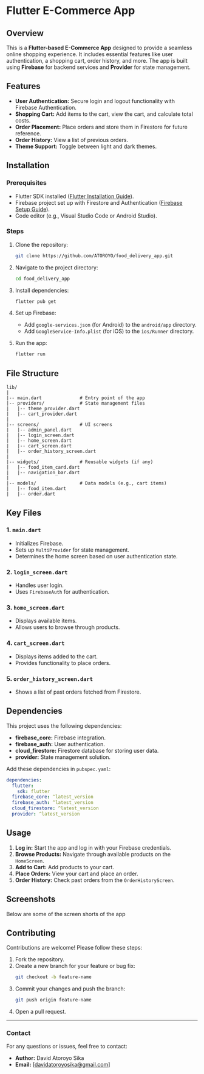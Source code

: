 # Flutter E-Commerce App

## Overview

This is a **Flutter-based E-Commerce App** designed to provide a seamless online shopping experience. It includes essential features like user authentication, a shopping cart, order history, and more. The app is built using **Firebase** for backend services and **Provider** for state management.

## Features

- **User Authentication:** Secure login and logout functionality with Firebase Authentication.
- **Shopping Cart:** Add items to the cart, view the cart, and calculate total costs.
- **Order Placement:** Place orders and store them in Firestore for future reference.
- **Order History:** View a list of previous orders.
- **Theme Support:** Toggle between light and dark themes.

## Installation

### Prerequisites

- Flutter SDK installed ([Flutter Installation Guide](https://docs.flutter.dev/get-started/install)).
- Firebase project set up with Firestore and Authentication ([Firebase Setup Guide](https://firebase.google.com/docs/flutter/setup)).
- Code editor (e.g., Visual Studio Code or Android Studio).

### Steps

1. Clone the repository:

   ```bash
   git clone https://github.com/ATOROYO/food_delivery_app.git
   ```

2. Navigate to the project directory:

   ```bash
   cd food_delivery_app
   ```

3. Install dependencies:

   ```bash
   flutter pub get
   ```

4. Set up Firebase:

   - Add `google-services.json` (for Android) to the `android/app` directory.
   - Add `GoogleService-Info.plist` (for iOS) to the `ios/Runner` directory.

5. Run the app:
   ```bash
   flutter run
   ```

## File Structure

```plaintext
lib/
|
|-- main.dart              # Entry point of the app
|-- providers/             # State management files
|   |-- theme_provider.dart
|   |-- cart_provider.dart
|
|-- screens/               # UI screens
|   |-- admin_panel.dart
|   |-- login_screen.dart
|   |-- home_screen.dart
|   |-- cart_screen.dart
|   |-- order_history_screen.dart
|
|-- widgets/               # Reusable widgets (if any)
|   |-- food_item_card.dart
|   |-- navigation_bar.dart
|
|-- models/                # Data models (e.g., cart items)
|   |-- food_item.dart
|   |-- order.dart
```

## Key Files

### 1. `main.dart`

- Initializes Firebase.
- Sets up `MultiProvider` for state management.
- Determines the home screen based on user authentication state.

### 2. `login_screen.dart`

- Handles user login.
- Uses `FirebaseAuth` for authentication.

### 3. `home_screen.dart`

- Displays available items.
- Allows users to browse through products.

### 4. `cart_screen.dart`

- Displays items added to the cart.
- Provides functionality to place orders.

### 5. `order_history_screen.dart`

- Shows a list of past orders fetched from Firestore.

## Dependencies

This project uses the following dependencies:

- **firebase_core:** Firebase integration.
- **firebase_auth:** User authentication.
- **cloud_firestore:** Firestore database for storing user data.
- **provider:** State management solution.

Add these dependencies in `pubspec.yaml`:

```yaml
dependencies:
  flutter:
    sdk: flutter
  firebase_core: ^latest_version
  firebase_auth: ^latest_version
  cloud_firestore: ^latest_version
  provider: ^latest_version
```

## Usage

1. **Log in:** Start the app and log in with your Firebase credentials.
2. **Browse Products:** Navigate through available products on the `HomeScreen`.
3. **Add to Cart:** Add products to your cart.
4. **Place Orders:** View your cart and place an order.
5. **Order History:** Check past orders from the `OrderHistoryScreen`.

## Screenshots

Below are some of the screen shorts of the app

## Contributing

Contributions are welcome! Please follow these steps:

1. Fork the repository.
2. Create a new branch for your feature or bug fix:
   ```bash
   git checkout -b feature-name
   ```
3. Commit your changes and push the branch:
   ```bash
   git push origin feature-name
   ```
4. Open a pull request.

---

### Contact

For any questions or issues, feel free to contact:

- **Author:** David Atoroyo Sika
- **Email:** [davidatoroyosika@gmail.com]
